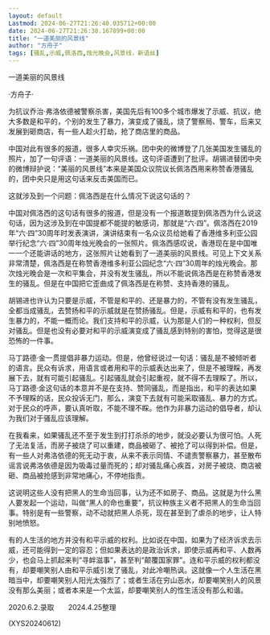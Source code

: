 ```yaml
---
layout: default
Lastmod: 2024-06-27T21:26:40.035712+00:00
date: 2024-06-27T21:26:38.167899+00:00
title: "一道美丽的风景线"
author: "方舟子"
tags: [骚乱,示威,佩洛西,烛光晚会,风景线，新语丝]
---
```


一道美丽的风景线

·方舟子·

为抗议乔治·弗洛依德被警察杀害，美国先后有100多个城市爆发了示威、抗议，绝大多数是和平的，个别的发生了暴力，演变成了骚乱，烧了警察局、警车，后来又发展到砸商店，有一些人趁火打劫，抢了商店里的商品。

中国对此有很多的报道，很多人幸灾乐祸。团中央的微博登了几张美国发生骚乱的照片，加了一句评语：一道美丽的风景线。这句评语遭到了批评。胡锡进替团中央的微博辩护说：“美丽的风景线”本来是美国众议院议长佩洛西用来称赞香港骚乱的，团中央只是用这句话来反击美国而已。

这就涉及到一个问题：佩洛西是在什么情况下说这句话的？

中国对佩洛西的这句话有很多的报道，但是没有一个报道敢提到佩洛西为什么说这句话，因为这涉及到在中国提都不能提的敏感词，那就是“六·四”。佩洛西在2019年“六·四”30周年时发表演讲，演讲结束有一名众议员给她看了香港维多利亚公园举行纪念“六·四”30周年烛光晚会的一张照片。佩洛西感叹说，香港现在是中国唯一一个还能讲话的地方，这张照片让她看到了一道美丽的风景线。可见上下文关系非常清楚，佩洛西是在称赞香港维多利亚公园纪念“六·四”30周年的烛光晚会。那次烛光晚会是一次和平集会，并没有发生骚乱，所以不能说佩洛西是在称赞香港发生的骚乱。但是在中国把它歪曲成了佩洛西是在称赞、支持香港的骚乱。

胡锡进也许认为只要是示威，不管是和平的、还是暴力的，不管有没有发生骚乱，全都当成骚乱，去赞扬和平的示威就是在赞扬骚乱。但是，示威有和平的，也有发生暴力的，不能一概而论。我们支持和平的示威，认为那是人们的一种权利，但反对骚乱。但是也没有必要对和平的示威演变成了骚乱感到特别的害怕，觉得这是很恐怖的一件事。

马丁路德·金一贯提倡非暴力运动。但是，他曾经说过一句话：骚乱是不被倾听者的语言。民众有诉求，用语言或者用和平的示威表达出来了，但是不被理睬，再发展下去，就有可能引起骚乱。引起骚乱就会引起重视，就不得不去理睬了。所以，马丁路德·金这句话的本意并不是在支持、赞同骚乱，而是指出，和平的表达如果不予理睬的话，民众投诉无门，那么，演变下去就有可能采取骚乱、暴力的方式。对于民众的呼声，要认真听取，不能不理不睬。他作为非暴力运动的倡导者，却认为我们对于骚乱应该理解。

在我看来，如果骚乱还不至于发生到打打杀杀的地步，就没必要认为很可怕。人死了无法复活，而房子被烧了可以重建，商品被砸了、被抢了可以得到补偿。但是，有一些人对弗洛依德的死无动于衷，从来不表示同情、不谴责警察暴力，甚至散布谣言说弗洛依德是因为吸毒过量而死的；却对骚乱痛心疾首，对房子被烧、商店被砸、商品被抢感到非常地痛心，不停地指责。

这说明这些人没有把黑人的生命当回事，认为还不如房子、商品。这就是为什么黑人要发起一个运动，叫做“黑人的命也重要”，抗议种族主义者不把黑人的生命当回事。特别是有一些警察，动不动就把黑人杀死，现在甚至到了虐杀的地步，让人特别地愤怒。

有的人生活的地方并没有和平示威的权利。比如说在中国，如果为了经济诉求去示威，还可能得到一定的容忍；但如果表达的是政治诉求，即使示威再和平、人数再少，也会马上抓起来判“寻衅滋事”，甚至判“颠覆国家罪”。连和平示威的权利都没有，却要嘲笑别人由和平示威引发了骚乱，对此冷嘲热讽。这就像一个人生活在黑暗当中，却要嘲笑别人阳光太强烈了；或者生活在穷山恶水，却要嘲笑别人的风景没有那么美丽；或者本来是一个太监，却要嘲笑别人的性生活没有那么和谐。

2020.6.2.录取　　2024.4.25整理

(XYS20240612)

